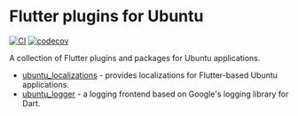 # Flutter plugins for Ubuntu

[![CI](https://github.com/canonical/ubuntu-flutter-plugins/workflows/Flutter%20CI/badge.svg)](https://github.com/canonical/ubuntu-flutter-plugins/actions)
[![codecov](https://codecov.io/gh/canonical/ubuntu-flutter-plugins/branch/main/graph/badge.svg)](https://codecov.io/gh/canonical/ubuntu-flutter-plugins)

A collection of Flutter plugins and packages for Ubuntu applications.

- [ubuntu_localizations](https://github.com/canonical/ubuntu-flutter-plugins/tree/main/packages/ubuntu_localizations) - provides localizations for Flutter-based Ubuntu applications.
- [ubuntu_logger](https://github.com/canonical/ubuntu-flutter-plugins/tree/main/packages/ubuntu_logger) - a logging frontend based on Google's logging library for Dart.
